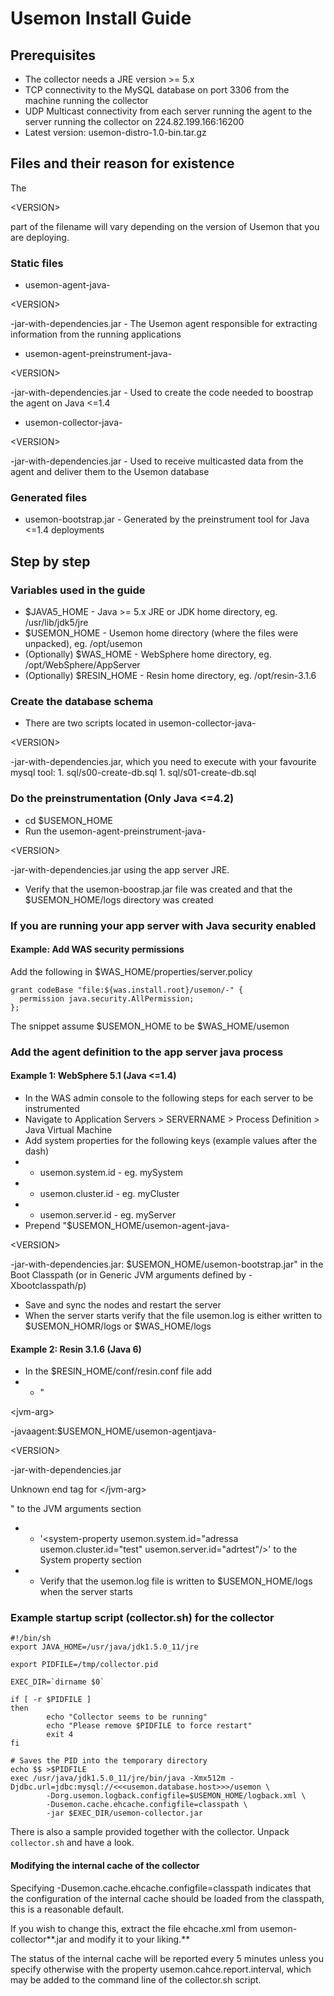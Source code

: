 # Usemon Install Guide #

## Prerequisites ##
  * The collector needs a JRE version >= 5.x
  * TCP connectivity to the MySQL database on port 3306 from the machine running the collector
  * UDP Multicast connectivity from each server running the agent to the server running the collector on 224.82.199.166:16200
  * Latest version: usemon-distro-1.0-bin.tar.gz

## Files and their reason for existence ##
The 

&lt;VERSION&gt;

 part of the filename will vary depending on the version of Usemon that you are deploying.

### Static files ###
  * usemon-agent-java-

&lt;VERSION&gt;

-jar-with-dependencies.jar - The Usemon agent responsible for extracting information from the running applications
  * usemon-agent-preinstrument-java-

&lt;VERSION&gt;

-jar-with-dependencies.jar - Used to create the code needed to boostrap the agent on Java <=1.4
  * usemon-collector-java-

&lt;VERSION&gt;

-jar-with-dependencies.jar - Used to receive multicasted data from the agent and deliver them to the Usemon database

### Generated files ###
  * usemon-bootstrap.jar - Generated by the preinstrument tool for Java <=1.4 deployments

## Step by step ##

### Variables used in the guide ###
  * $JAVA5\_HOME - Java >= 5.x JRE or JDK home directory, eg. /usr/lib/jdk5/jre
  * $USEMON\_HOME - Usemon home directory (where the files were unpacked), eg. /opt/usemon
  * (Optionally) $WAS\_HOME - WebSphere home directory, eg. /opt/WebSphere/AppServer
  * (Optionally) $RESIN\_HOME - Resin home directory, eg. /opt/resin-3.1.6

### Create the database schema ###
  * There are two scripts located in usemon-collector-java-

&lt;VERSION&gt;

-jar-with-dependencies.jar, which you need to execute with your favourite mysql tool:
    1. sql/s00-create-db.sql
    1. sql/s01-create-db.sql

### Do the preinstrumentation (Only Java <=4.2) ###
  * cd $USEMON\_HOME
  * Run the usemon-agent-preinstrument-java-

&lt;VERSION&gt;

-jar-with-dependencies.jar using the app server JRE.
  * Verify that the usemon-boostrap.jar file was created and that the $USEMON\_HOME/logs directory was created

### If you are running your app server with Java security enabled ###
#### Example: Add WAS security permissions ####
Add the following in $WAS\_HOME/properties/server.policy
```
grant codeBase "file:${was.install.root}/usemon/-" {
  permission java.security.AllPermission;
};
```
The snippet assume $USEMON\_HOME to be $WAS\_HOME/usemon

### Add the agent definition to the app server java process ###
#### Example 1: WebSphere 5.1 (Java <=1.4) ####
  * In the WAS admin console to the following steps for each server to be instrumented
  * Navigate to Application Servers > SERVERNAME > Process Definition > Java Virtual Machine
  * Add system properties for the following keys (example values after the dash)
  * - usemon.system.id - eg. mySystem
  * - usemon.cluster.id - eg. myCluster
  * - usemon.server.id - eg. myServer
  * Prepend "$USEMON\_HOME/usemon-agent-java-

&lt;VERSION&gt;

-jar-with-dependencies.jar: $USEMON\_HOME/usemon-bootstrap.jar" in the Boot Classpath (or in Generic JVM arguments defined by -Xbootclasspath/p)
  * Save and sync the nodes and restart the server
  * When the server starts verify that the file usemon.log is either written to $USEMON\_HOMR/logs or $WAS\_HOME/logs

#### Example 2: Resin 3.1.6 (Java 6) ####
  * In the $RESIN\_HOME/conf/resin.conf file add
  * - "

&lt;jvm-arg&gt;

-javaagent:$USEMON\_HOME/usemon-agentjava-

&lt;VERSION&gt;

-jar-with-dependencies.jar

Unknown end tag for &lt;/jvm-arg&gt;

" to the JVM arguments section
  * - '<system-property usemon.system.id="adressa usemon.cluster.id="test"  usemon.server.id="adrtest"/>' to the System property section
  * - Verify that the usemon.log file is written to $USEMON\_HOME/logs when the server starts

### Example startup script (collector.sh) for the collector ###
```
#!/bin/sh
export JAVA_HOME=/usr/java/jdk1.5.0_11/jre

export PIDFILE=/tmp/collector.pid

EXEC_DIR=`dirname $0`

if [ -r $PIDFILE ]
then
        echo "Collector seems to be running"
        echo "Please remove $PIDFILE to force restart"
        exit 4
fi

# Saves the PID into the temporary directory
echo $$ >$PIDFILE
exec /usr/java/jdk1.5.0_11/jre/bin/java -Xmx512m -Djdbc.url=jdbc:mysql://<<<usemon.database.host>>>/usemon \
        -Dorg.usemon.logback.configfile=$USEMON_HOME/logback.xml \
        -Dusemon.cache.ehcache.configfile=classpath \
        -jar $EXEC_DIR/usemon-collector.jar
```

There is also a sample provided together with the collector. Unpack `collector.sh` and have a look.

#### Modifying the internal cache of the collector ####
Specifying -Dusemon.cache.ehcache.configfile=classpath indicates that the configuration of the internal cache should be loaded from the classpath, this is a reasonable default.

If you wish to change this, extract the file ehcache.xml from usemon-collector**.jar and modify it to your liking.**

The status of the internal cache will be reported every 5 minutes unless you specify otherwise with the property usemon.cahce.report.interval, which may be added to the command line of the collector.sh script.